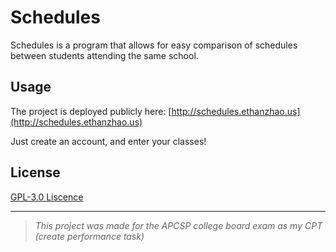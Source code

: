 # Schedules

Schedules is a program that allows for easy comparison of schedules between students attending the same school.

## Usage

The project is deployed publicly here: [http://schedules.ethanzhao.us](http://schedules.ethanzhao.us)

Just create an account, and enter your classes!

## License

[GPL-3.0 Liscence](https://choosealicense.com/licenses/gpl-3.0/)

-----

> *This project was made for the APCSP college board exam as my CPT (create performance task)*